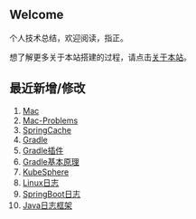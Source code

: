 ## Welcome

个人技术总结，欢迎阅读，指正。

想了解更多关于本站搭建的过程，请点击[关于本站](_docs/AboutMe.md)。

## 最近新增/修改
1. [Mac](Tool/Mac/Mac.md)
2. [Mac-Problems](Tool/Mac/Mac-Problems.md)
3. [SpringCache](Framework/Spring/SpringFramework/SpringCache.md)
4. [Gradle](JavaTool/Gradle/Gradle.md)
5. [Gradle插件](JavaTool/Gradle/Gradle插件.md)
6. [Gradle基本原理](JavaTool/Gradle/Gradle基本原理.md)
7. [KubeSphere](运维/KubeSphere.md)
8. [Linux日志](运维/Linux/Linux日志.md)
9. [SpringBoot日志](Framework/Spring/SpringBoot/SpringBoot日志.md)
10. [Java日志框架](JavaEE/Log/Java日志框架.md)

